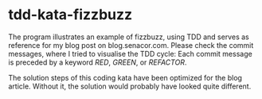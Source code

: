 # tdd-kata-fizzbuzz

The program illustrates an example of fizzbuzz, using TDD and serves as reference for my blog post on blog.senacor.com.
Please check the commit messages, where I tried to visualise the TDD cycle:
Each commit message is preceded by a keyword _RED_, _GREEN_, or _REFACTOR_.

The solution steps of this coding kata have been optimized for the blog article. Without it, the solution would probably
have looked quite different. 